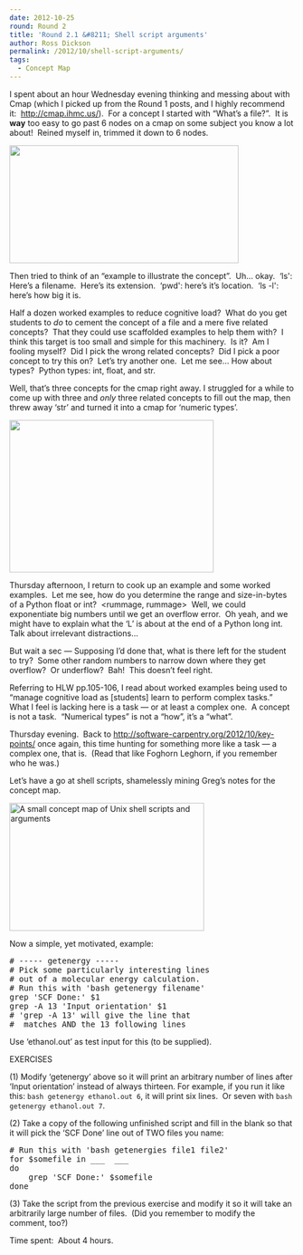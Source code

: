 ```yaml
---
date: 2012-10-25
round: Round 2
title: 'Round 2.1 &#8211; Shell script arguments'
author: Ross Dickson
permalink: /2012/10/shell-script-arguments/
tags:
  - Concept Map
---
```

I spent about an hour Wednesday evening thinking and messing about with Cmap (which I picked up from the Round 1 posts, and I highly recommend it:  http://cmap.ihmc.us/).  For a concept I started with &#8220;What&#8217;s a file?&#8221;.  It is **way** too easy to go past 6 nodes on a cmap on some subject you know a lot about!  Reined myself in, trimmed it down to 6 nodes.

[<img class="alignright size-full wp-image-765" title="UnixFilesCmap" src="/training-course/uploads/2012/10/UnixFilesCmap.png" alt="" width="405" height="208" />][1]

Then tried to think of an &#8220;example to illustrate the concept&#8221;.  Uh&#8230; okay.  &#8216;ls': Here&#8217;s a filename.  Here&#8217;s its extension.  &#8216;pwd': here&#8217;s it&#8217;s location.  &#8216;ls -l': here&#8217;s how big it is.

Half a dozen worked examples to reduce cognitive load?  What do you get students to *do* to cement the concept of a file and a mere five related concepts?  That they could use scaffolded examples to help them with?  I think this target is too small and simple for this machinery.  Is it?  Am I fooling myself?  Did I pick the wrong related concepts?  Did I pick a poor concept to try this on?  Let&#8217;s try another one.  Let me see&#8230; How about types?  Python types: int, float, and str.

Well, that&#8217;s three concepts for the cmap right away. I struggled for a while to come up with three and *only* three related concepts to fill out the map, then threw away &#8216;str&#8217; and turned it into a cmap for &#8216;numeric types&#8217;.

[<img class="alignright size-full wp-image-766" title="NumericTypesCmap" src="/training-course/uploads/2012/10/NumericTypesCmap2.png" alt="" width="361" height="269" />][2]

Thursday afternoon, I return to cook up an example and some worked examples.  Let me see, how do you determine the range and size-in-bytes of a Python float or int?  <rummage, rummage>  Well, we could exponentiate big numbers until we get an overflow error.  Oh yeah, and we might have to explain what the &#8216;L&#8217; is about at the end of a Python long int.  Talk about irrelevant distractions&#8230;

But wait a sec &#8212; Supposing I&#8217;d done that, what is there left for the student to try?  Some other random numbers to narrow down where they get overflow?  Or underflow?  Bah!  This doesn&#8217;t feel right.

Referring to HLW pp.105-106, I read about worked examples being used to &#8220;manage cognitive load as [students] learn to perform complex tasks.&#8221;  What I feel is lacking here is a task &#8212; or at least a complex one.  A concept is not a task.  &#8220;Numerical types&#8221; is not a &#8220;how&#8221;, it&#8217;s a &#8220;what&#8221;.

Thursday evening.  Back to http://software-carpentry.org/2012/10/key-points/ once again, this time hunting for something more like a task &#8212; a complex one, that is.  (Read that like Foghorn Leghorn, if you remember who he was.)

Let&#8217;s have a go at shell scripts, shamelessly mining Greg&#8217;s notes for the concept map.

[<img class="aligncenter size-full wp-image-767" title="ShellArgumentsCmap" src="/training-course/uploads/2012/10/ShellArgumentsCmap1.png" alt="A small concept map of Unix shell scripts and arguments" width="344" height="226" />][3]

Now a simple, yet motivated, example:

<pre># ----- getenergy -----
# Pick some particularly interesting lines
# out of a molecular energy calculation.
# Run this with 'bash getenergy filename'
grep 'SCF Done:' $1
grep -A 13 'Input orientation' $1
# 'grep -A 13' will give the line that
#  matches AND the 13 following lines</pre>

Use &#8216;ethanol.out&#8217; as test input for this (to be supplied).

EXERCISES

(1) Modify &#8216;getenergy&#8217; above so it will print an arbitrary number of lines after &#8216;Input orientation&#8217; instead of always thirteen. For example, if you run it like this: `bash getenergy ethanol.out 6`, it will print six lines.  Or seven with `bash getenergy ethanol.out 7`.

(2) Take a copy of the following unfinished script and fill in the blank so that it will pick the &#8216;SCF Done&#8217; line out of TWO files you name:

<pre># Run this with 'bash getenergies file1 file2'
for $somefile in ___  ___
do
    grep 'SCF Done:' $somefile
done</pre>

(3) Take the script from the previous exercise and modify it so it will take an arbitrarily large number of files.  (Did you remember to modify the comment, too?)

Time spent:  About 4 hours.

 [1]: /training-course/uploads/2012/10/UnixFilesCmap.png
 [2]: /training-course/uploads/2012/10/NumericTypesCmap2.png
 [3]: /training-course/uploads/2012/10/ShellArgumentsCmap1.png
